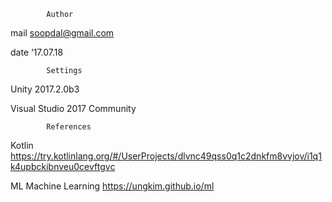             Author
mail	soopdal@gmail.com

date	‘17.07.18


            Settings
Unity 2017.2.0b3

Visual Studio 2017 Community

            References
Kotlin https://try.kotlinlang.org/#/UserProjects/dlvnc49qss0q1c2dnkfm8vvjov/i1q1k4upbckibnveu0cevftgvc

ML     Machine Learning             https://ungkim.github.io/ml

